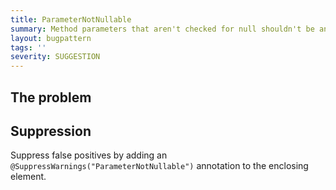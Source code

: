 ```yaml
---
title: ParameterNotNullable
summary: Method parameters that aren't checked for null shouldn't be annotated @Nullable
layout: bugpattern
tags: ''
severity: SUGGESTION
---
```


<!--
*** AUTO-GENERATED, DO NOT MODIFY ***
To make changes, edit the @BugPattern annotation or the explanation in docs/bugpattern.
-->

## The problem


## Suppression
Suppress false positives by adding an `@SuppressWarnings("ParameterNotNullable")` annotation to the enclosing element.
